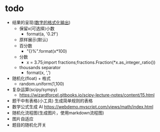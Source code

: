 # todo
*  结果的呈现([数字的格式化输出](https://python3-cookbook.readthedocs.io/zh_CN/latest/c03/p03_format_numbers_for_output.html))
    *  保留x(可选择)小数
        *  format(a, '0.2f')
    *  原样展示(默认)
    *  百分数
        *  "{}%".format(x*100)
    *  分数
        *  x = 3.75;import fractions;fractions.Fraction(*x.as_integer_ratio())
    *  thousands separator
        *  format(x, ',')
*  随机化(float) + 格式
    *  random.uniform(1,100)
*  复杂运算(scipy/sympy)
    *  https://wizardforcel.gitbooks.io/scipy-lecture-notes/content/15.html
*  题干中有表格(小工具)
    生成简单规则的表格
*  数学公式生成 AI
    https://webdemo.myscript.com/views/math/index.html
*  随机化流程图(生成图片，使用markdown流程图)
*  图片自适应
*  题目的随机化开关